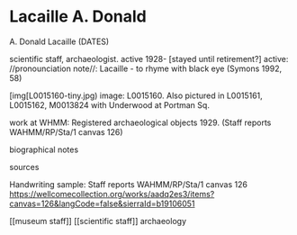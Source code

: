 



# Lacaille A. Donald


A. Donald Lacaille (DATES)

scientific staff, archaeologist. active 1928- [stayed until retirement?]
active:
//pronounciation note//: Lacaille - to rhyme with black eye (Symons 1992, 58)

[img[L0015160-tiny.jpg)
image: L0015160.
Also pictured in L0015161, L0015162, M0013824 with Underwood at Portman Sq.

work at WHMM:
Registered archaeological objects 1929. (Staff reports WAHMM/RP/Sta/1 canvas 126)

biographical notes

sources


Handwriting sample: Staff reports WAHMM/RP/Sta/1 canvas 126
https://wellcomecollection.org/works/aadq2es3/items?canvas=126&langCode=false&sierraId=b19106051




[[museum staff]] [[scientific staff]] archaeology
